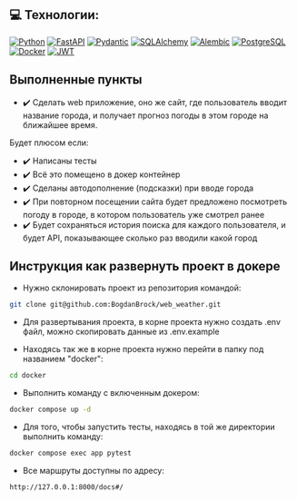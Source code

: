 ## 💻 Технологии:
[![Python](https://img.shields.io/badge/-Python-464646?style=flat&logo=Python&logoColor=56C0C0&color=008080)](https://www.python.org/)
[![FastAPI](https://img.shields.io/badge/-FastAPI-464646?style=flat&logo=FastAPI&logoColor=56C0C0&color=008080)](https://fastapi.tiangolo.com/)
[![Pydantic](https://img.shields.io/badge/-Pydantic-464646?style=flat&logo=Pydantic&logoColor=56C0C0&color=008080)](https://pydantic-docs.helpmanual.io/)
[![SQLAlchemy](https://img.shields.io/badge/-SQLAlchemy-464646?style=flat&logo=SQLAlchemy&logoColor=56C0C0&color=008080)](https://www.sqlalchemy.org/)
[![Alembic](https://img.shields.io/badge/-Alembic-464646?style=flat&logo=Alembic&logoColor=56C0C0&color=008080)](https://alembic.sqlalchemy.org/)
[![PostgreSQL](https://img.shields.io/badge/-PostgreSQL-464646?style=flat&logo=PostgreSQL&logoColor=56C0C0&color=008080)](https://www.postgresql.org/)
[![Docker](https://img.shields.io/badge/-Docker-464646?style=flat&logo=Docker&logoColor=56C0C0&color=008080)](https://www.docker.com/)
[![JWT](https://img.shields.io/badge/-JWT-464646?style=flat&logo=JSON-web-tokens&logoColor=56C0C0&color=008080)](https://jwt.io/)


## Выполненные пункты
- :heavy_check_mark: Сделать web приложение, оно же сайт, где пользователь 
вводит название города, и получает прогноз погоды в этом городе на ближайшее время.

Будет плюсом если:
- :heavy_check_mark: Написаны тесты
- :heavy_check_mark: Всё это помещено в докер контейнер
- :heavy_check_mark: Сделаны автодополнение (подсказки) при вводе города
- :heavy_check_mark: При повторном посещении сайта будет предложено посмотреть 
погоду в городе, в котором пользователь уже смотрел ранее
- :heavy_check_mark: Будет сохраняться история поиска для каждого пользователя, 
и будет API, показывающее сколько раз вводили какой город

## Инструкция как развернуть проект в докере

- Нужно склонировать проект из репозитория командой:
```bash
git clone git@github.com:BogdanBrock/web_weather.git
```
- Для развертывания проекта, в корне проекта нужно
создать .env файл, можно скопировать данные из .env.example

- Находясь так же в корне проекта нужно перейти
 в папку под названием "docker":
```bash
cd docker
```

- Выполнить команду с включенным докером:
```bash
docker compose up -d
```

- Для того, чтобы запустить тесты, находясь в той же директории выполнить команду:
```bash
docker compose exec app pytest
```

- Все маршруты доступны по адресу:
```bash
http://127.0.0.1:8000/docs#/
```
